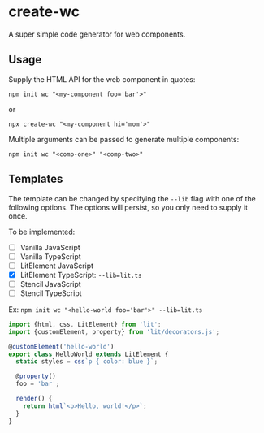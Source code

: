 # create-wc

A super simple code generator for web components.

## Usage

Supply the HTML API for the web component in quotes: 

`npm init wc "<my-component foo='bar'>"`

or

`npx create-wc "<my-component hi='mom'>"`

Multiple arguments can be passed to generate multiple components:

`npm init wc "<comp-one>" "<comp-two>"`

## Templates

The template can be changed by specifying the `--lib` flag with one of the following options. The options will persist, so you only need to supply it once.

To be implemented:

- [ ] Vanilla JavaScript
- [ ] Vanilla TypeScript
- [ ] LitElement JavaScript
- [x] LitElement TypeScript: `--lib=lit.ts`
- [ ] Stencil JavaScript
- [ ] Stencil TypeScript

Ex: `npm init wc "<hello-world foo='bar'>" --lib=lit.ts`

```ts
import {html, css, LitElement} from 'lit';
import {customElement, property} from 'lit/decorators.js';

@customElement('hello-world')
export class HelloWorld extends LitElement {
  static styles = css`p { color: blue }`;

  @property()
  foo = 'bar';

  render() {
    return html`<p>Hello, world!</p>`;
  }
}

```
